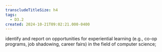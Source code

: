 ```yaml
---
transcludeTitleSize: h4
tags:
  - D3.2
created: 2024-10-21T09:02:21.000-0400
---
```

identify and report on opportunities for experiential learning (e.g., co-op programs, job shadowing, career fairs) in the field of computer science;
